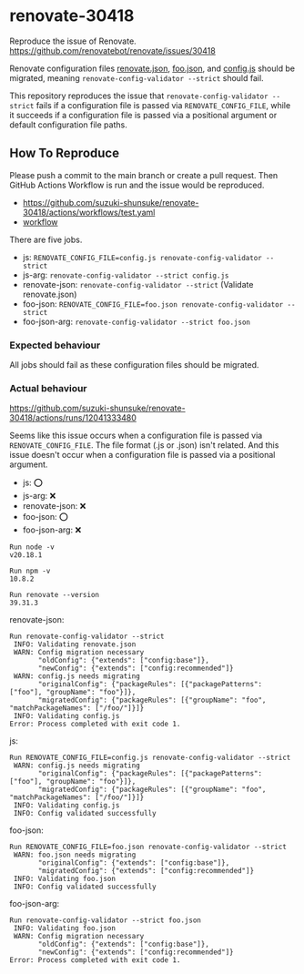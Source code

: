 # renovate-30418

Reproduce the issue of Renovate. https://github.com/renovatebot/renovate/issues/30418

Renovate configuration files [renovate.json](renovate.json), [foo.json](foo.json), and [config.js](config.js) should be migrated, meaning `renovate-config-validator --strict` should fail.

This repository reproduces the issue that `renovate-config-validator --strict` fails if a configuration file is passed via `RENOVATE_CONFIG_FILE`, while it succeeds if a configuration file is passed via a positional argument or default configuration file paths.

## How To Reproduce

Please push a commit to the main branch or create a pull request.
Then GitHub Actions Workflow is run and the issue would be reproduced.

- https://github.com/suzuki-shunsuke/renovate-30418/actions/workflows/test.yaml
- [workflow](.github/workflows/test.yaml)

There are five jobs.

- js: `RENOVATE_CONFIG_FILE=config.js renovate-config-validator --strict`
- js-arg: `renovate-config-validator --strict config.js`
- renovate-json: `renovate-config-validator --strict` (Validate renovate.json)
- foo-json: `RENOVATE_CONFIG_FILE=foo.json renovate-config-validator --strict`
- foo-json-arg: `renovate-config-validator --strict foo.json`

### Expected behaviour

All jobs should fail as these configuration files should be migrated.

### Actual behaviour

https://github.com/suzuki-shunsuke/renovate-30418/actions/runs/12041333480

Seems like this issue occurs when a configuration file is passed via `RENOVATE_CONFIG_FILE`.
The file format (.js or .json) isn't related.
And this issue doesn't occur when a configuration file is passed via a positional argument.

- js: :o:
- js-arg: :x:
- renovate-json: :x:
- foo-json: :o:
- foo-json-arg: :x:

```
Run node -v
v20.18.1

Run npm -v
10.8.2

Run renovate --version
39.31.3
```

renovate-json:

```
Run renovate-config-validator --strict
 INFO: Validating renovate.json
 WARN: Config migration necessary
       "oldConfig": {"extends": ["config:base"]},
       "newConfig": {"extends": ["config:recommended"]}
 WARN: config.js needs migrating
       "originalConfig": {"packageRules": [{"packagePatterns": ["foo"], "groupName": "foo"}]},
       "migratedConfig": {"packageRules": [{"groupName": "foo", "matchPackageNames": ["/foo/"]}]}
 INFO: Validating config.js
Error: Process completed with exit code 1.
```

js:

```
Run RENOVATE_CONFIG_FILE=config.js renovate-config-validator --strict
 WARN: config.js needs migrating
       "originalConfig": {"packageRules": [{"packagePatterns": ["foo"], "groupName": "foo"}]},
       "migratedConfig": {"packageRules": [{"groupName": "foo", "matchPackageNames": ["/foo/"]}]}
 INFO: Validating config.js
 INFO: Config validated successfully
```

foo-json:

```
Run RENOVATE_CONFIG_FILE=foo.json renovate-config-validator --strict
 WARN: foo.json needs migrating
       "originalConfig": {"extends": ["config:base"]},
       "migratedConfig": {"extends": ["config:recommended"]}
 INFO: Validating foo.json
 INFO: Config validated successfully
```

foo-json-arg:

```
Run renovate-config-validator --strict foo.json
 INFO: Validating foo.json
 WARN: Config migration necessary
       "oldConfig": {"extends": ["config:base"]},
       "newConfig": {"extends": ["config:recommended"]}
Error: Process completed with exit code 1.
```
